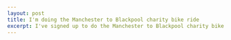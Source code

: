 ```yaml
---
layout: post
title: I'm doing the Manchester to Blackpool charity bike ride
excerpt: I've signed up to do the Manchester to Blackpool charity bike ride for The Christie!
---
```

